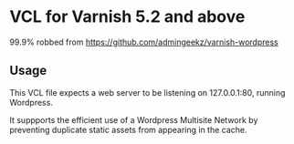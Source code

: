 # VCL for Varnish 5.2 and above

99.9% robbed from https://github.com/admingeekz/varnish-wordpress

## Usage

This VCL file expects a web server to be listening on 127.0.0.1:80, running Wordpress.

It suppports the efficient use of a Wordpress Multisite Network by preventing duplicate
static assets from appearing in the cache.
